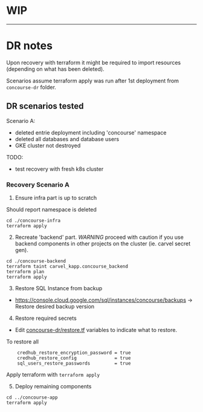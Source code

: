 # WIP
---

# DR notes

Upon recovery with terraform it might be required to import resources (depending on what has been deleted).

Scenarios assume terraform apply was run after 1st deployment from `concourse-dr` folder. 

## DR scenarios tested

Scenario A:
* deleted entrie deployment including 'concourse' namespace
* deleted all databases and database users
* GKE cluster not destroyed


TODO:
* test recovery with fresh k8s cluster

### Recovery Scenario A

1. Ensure infra part is up to scratch

Should report namespace is deleted
```
cd ./concourse-infra
terraform apply
```

2. Recreate 'backend' part.
*WARNING* proceed with caution if you use backend components in other projects on the cluster (ie. carvel secret gen).
```
cd ./concourse-backend
terraform taint carvel_kapp.concourse_backend
terraform plan
terraform apply
```

3. Restore SQL Instance from backup
* https://console.cloud.google.com/sql/instances/concourse/backups -> Restore desired backup version


4. Restore required secrets
* Edit [concourse-dr/restore.tf](concourse-dr/restore.tf) variables to indicate what to restore. 

To restore all
```
    credhub_restore_encryption_password = true
    credhub_restore_config              = true
    sql_users_restore_passwords         = true
```
Apply terraform with `terraform apply`

5. Deploy remaining components
```
cd ../concourse-app
terraform apply
```


